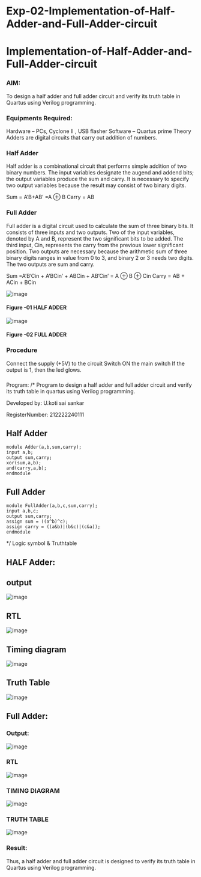 # Exp-02-Implementation-of-Half-Adder-and-Full-Adder-circuit

# Implementation-of-Half-Adder-and-Full-Adder-circuit
### AIM:
To design a half adder and full adder circuit and verify its truth table in Quartus using Verilog programming.

### Equipments Required:
Hardware – PCs, Cyclone II , USB flasher
Software – Quartus prime
Theory
Adders are digital circuits that carry out addition of numbers.

### Half Adder
Half adder is a combinational circuit that performs simple addition of two binary numbers. The input variables designate the augend and addend bits; the output variables produce the sum and carry. It is necessary to specify two output variables because the result may consist of two binary digits.

Sum = A’B+AB’ =A ⊕ B Carry = AB

### Full Adder
Full adder is a digital circuit used to calculate the sum of three binary bits. It consists of three inputs and two outputs. Two of the input variables, denoted by A and B, represent the two significant bits to be added. The third input, Cin, represents the carry from the previous lower significant position. Two outputs are necessary because the arithmetic sum of three binary digits ranges in value from 0 to 3, and binary 2 or 3 needs two digits. The two outputs are sum and carry.

Sum =A’B’Cin + A’BCin’ + ABCin + AB’Cin’ = A ⊕ B ⊕ Cin Carry = AB + ACin + BCin

 ![image](https://user-images.githubusercontent.com/36288975/163552156-a13e5a56-c638-4110-97d9-8896907c8d25.png)

#### Figure -01 HALF ADDER 


![image](https://user-images.githubusercontent.com/36288975/163552057-b3547877-6d07-45b4-b7e0-bcfebfad9e1d.png)

#### Figure -02 FULL ADDER 

### Procedure

Connect the supply (+5V) to the circuit
Switch ON the main switch
If the output is 1, then the led glows.
### 
Program:
/*
Program to design a half adder and full adder circuit and verify its truth table in quartus using Verilog programming.

Developed by: U.koti sai sankar

RegisterNumber:  212222240111

## Half Adder
```
module Adder(a,b,sum,carry);
input a,b;
output sum,carry;
xor(sum,a,b);
and(carry,a,b);
endmodule 

```
## Full Adder
```
module FullAdder(a,b,c,sum,carry);
input a,b,c;
output sum,carry;
assign sum = ((a^b)^c);
assign carry = ((a&b)|(b&c)|(c&a));
endmodule

```
*/
Logic symbol & Truthtable
## HALF Adder:
## output

![image](https://user-images.githubusercontent.com/118344248/228606114-f118ff67-34dc-4576-a107-d6e130b9f0d2.png)

## RTL
![image](https://user-images.githubusercontent.com/118344248/228606243-cdcf1cc8-5a75-45dc-b05c-db14e0a9d13a.png)

## Timing diagram
![image](https://user-images.githubusercontent.com/118344248/228606354-6f891a0a-9f14-41d1-8a50-524d46219f30.png)

## Truth Table
![image](https://user-images.githubusercontent.com/118344248/228606510-b9439107-200e-4198-8c64-8f931ecf9718.png)

## Full Adder:

### Output:
![image](https://user-images.githubusercontent.com/118344248/228606846-bfd36cbc-a959-4ee0-904a-e0a3a96e1dc5.png)


### RTL
![image](https://user-images.githubusercontent.com/118344248/228606892-a05d136d-bd3b-4264-adfe-5d3ad9ec0409.png)


### TIMING DIAGRAM
![image](https://user-images.githubusercontent.com/118344248/228606953-c1670a03-89b1-49bc-8fb2-e4675d216920.png)


### TRUTH TABLE 
![image](https://user-images.githubusercontent.com/118344248/228607028-df5382c7-7772-42d3-9376-e639fe171b90.png)


### Result:
Thus, a half adder and full adder circuit is designed to verify its truth table in Quartus using Verilog programming.
